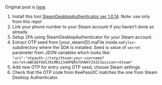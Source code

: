 Original post is [here](https://www.reddit.com/r/Bitwarden/comments/a67c1n/comment/ebunt81/)
1. Install this tool [SteamDesktopAuthenticator ver 1.0.14](https://github.com/Jessecar96/SteamDesktopAuthenticator/releases/tag/1.0.14). Note: use only from this repo!
2. Link your phone number to your Steam account if you haven’t done so already.
3. Setup 2FA using SteamDesktopAuthenticator for your Steam account.
4. Extract OTP seed from [your_steamID].maFile inside `maFiles`-subdirectory where the SDA is installed. Seed is value of `secret` parameter from JSON variables which looks like: `"uri":"otpauth://totp/Steam:your-username?secret=ABCDEFGHIJKLMN1234OPQRSTUVWXYZ4321&issuer=Steam"`
5. Add new OTP for entry using OTP seed, choose Steam settings.
6. Check that the OTP code from KeePassXC matches the one from Steam Desktop Authenticator.
